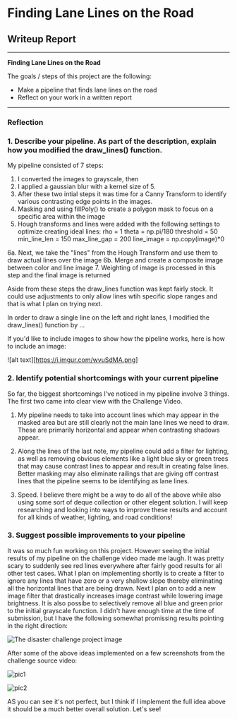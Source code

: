 # **Finding Lane Lines on the Road** 

## Writeup Report
---

**Finding Lane Lines on the Road**


The goals / steps of this project are the following:
* Make a pipeline that finds lane lines on the road
* Reflect on your work in a written report


---

### Reflection

### 1. Describe your pipeline. As part of the description, explain how you modified the draw_lines() function.

My pipeline consisted of 7 steps:

1. I converted the images to grayscale, then 
2. I applied a gaussian blur with a kernel size of 5. 
3. After these two intial steps it was time for a Canny Transform to identify various contrasting edge points in the images. 
4. Masking and using fillPoly() to create a polygon mask to focus on a specific area within the image
5. Hough transforms and lines were added with the following settings to optimize creating ideal lines:
    rho = 1
    theta = np.pi/180
    threshold = 50
    min_line_len = 150
    max_line_gap = 200
    line_image = np.copy(image)*0

6a. Next, we take the "lines" from the Hough Transform and use them to draw actual lines over the image 
6b. Merge and create a composite image between color and line image 
7.  Weighting of image is processed in this step and the final image is returned  

Aside from these steps the draw_lines function was kept fairly stock. It could use adjustments to only allow lines wtih specific slope ranges and that is what I plan on trying next. 

In order to draw a single line on the left and right lanes, I modified the draw_lines() function by ...

If you'd like to include images to show how the pipeline works, here is how to include an image: 

![alt text][https://i.imgur.com/wvuSdMA.png]


### 2. Identify potential shortcomings with your current pipeline

So far, the biggest shortcomings I've noticed in my pipeline involve 3 things. The first two came into clear view with the Challenge Video.

1. My pipeline needs to take into account lines which may appear in the masked area but are still clearly not the main lane lines we need to draw. These are primarily horizontal and appear when contrasting shadows appear. 

2. Along the lines of the last note, my pipeline could add a filter for lighting, as well as removing obvious elements like a light blue sky or green trees that may cause contrast lines to appear and result in creating false lines. Better masking may also eliminate railings that are giving off contrast lines that the pipeline seems to be identifying as lane lines. 

3. Speed. I believe there might be a way to do all of the above while also using some sort of deque collection or other elegent solution. I will keep researching and looking into ways to improve these results and account for all kinds of weather, lighting, and road conditions! 


### 3. Suggest possible improvements to your pipeline

It was so much fun working on this project. However seeing the initial results of my pipeline on the challenge video made me laugh. It was pretty scary to suddenly see red lines everywhere after fairly good results for all other test cases. What I plan on implementing shortly is to create a filter to ignore any lines that have zero or a very shallow slope thereby eliminating all the horizontal lines that are being drawn. Next I plan on to add a new image filter that drastically increases image contrast while lowering image brightness. It is also possibe to selectively remove all blue and green prior to the initial grayscale function. I didn't have enough time at the time of submission, but I have the following somewhat promissing results pointing in the right direction:

![The disaster challenge project image](https://i.imgur.com/P5c9S8F.jpg)


After some of the above ideas implemented on a few screenshots from the challenge source video:

![pic1](https://i.imgur.com/oYGAfTN.png)


![pic2](https://i.imgur.com/yfAi7MJ.png)

AS you can see it's not perfect, but I think if I implement the full idea above it should be a much better overall solution. Let's see!



[//]: # (Image References)

[image1]: ./examples/grayscale.jpg "Grayscale"


